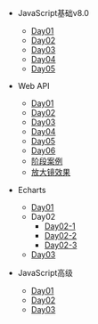 - JavaScript基础v8.0
  - [Day01](./Work/JavaScript%E5%9F%BA%E7%A1%80v8.0/JavaScript%20%E5%9F%BA%E7%A1%80%E7%AC%AC%E4%B8%80%E5%A4%A9%20%E5%9F%BA%E7%A1%80%E8%AF%AD%E6%B3%95.md)
  - [Day02](./Work/JavaScript%E5%9F%BA%E7%A1%80v8.0/JavaScript%20%E5%9F%BA%E7%A1%80%E7%AC%AC%E4%BA%8C%E5%A4%A9%20%E6%B5%81%E7%A8%8B%E6%8E%A7%E5%88%B6.md)
  - [Day03](./Work/JavaScript%E5%9F%BA%E7%A1%80v8.0/JavaScript%20%E5%9F%BA%E7%A1%80%E7%AC%AC%E4%B8%89%E5%A4%A9%20%E6%95%B0%E7%BB%84.md)
  - [Day04](./Work/JavaScript%E5%9F%BA%E7%A1%80v8.0/JavaScript%20%E5%9F%BA%E7%A1%80%E7%AC%AC%E5%9B%9B%E5%A4%A9%20%E5%87%BD%E6%95%B0.md)
  - [Day05](./Work/JavaScript%E5%9F%BA%E7%A1%80v8.0/JavaScript%20%E5%9F%BA%E7%A1%80%E7%AC%AC%E4%BA%94%E5%A4%A9%20%E5%AF%B9%E8%B1%A1.md)
  
- Web API
  - [Day01](./Work/Web-API/Web%20APIs%20%E7%AC%AC%E4%B8%80%E5%A4%A9%20Dom%E8%8E%B7%E5%8F%96%26%E5%B1%9E%E6%80%A7%E6%93%8D%E4%BD%9C.md)
  - [Day02](./Work/Web-API/Web%20APIs%20%E7%AC%AC%E4%BA%8C%E5%A4%A9%20Dom%E4%BA%8B%E4%BB%B6%E5%9F%BA%E7%A1%80.md)
  - [Day03](./Work/Web-API/Web%20APIs%20%E7%AC%AC%E4%B8%89%E5%A4%A9%20Dom%E4%BA%8B%E4%BB%B6%E8%BF%9B%E9%98%B6.md)
  - [Day04](./Work/Web-API/Web%20APIs%20%E7%AC%AC%E5%9B%9B%E5%A4%A9%20Dom%E8%8A%82%E7%82%B9%26%E7%A7%BB%E5%8A%A8%E7%AB%AF%E6%BB%91%E5%8A%A8.md)
  - [Day05](./Work/Web-API/Web%20APIs%20%E7%AC%AC%E4%BA%94%E5%A4%A9%20Bom%E6%93%8D%E4%BD%9C.md)
  - [Day06](./Work/Web-API/Web%20APIs%20%E7%AC%AC%E5%85%AD%E5%A4%A9%20%E6%AD%A3%E5%88%99%26%E9%98%B6%E6%AE%B5%E6%A1%88%E4%BE%8B.md)
  - [阶段案例](./Work/Web-API/阶段案例（小兔鲜）.md)
  - [放大镜效果](./Work/Web-API/放大镜效果.md)

- Echarts
  - [Day01](./Work/Echarts/01%20%E7%AC%94%E8%AE%B0/01-echarts.md)
  - Day02
    - [Day02-1](./Work/Echarts/02%20笔记/01%20Github访问.md)
    - [Day02-2](./Work/Echarts/02%20%E7%AC%94%E8%AE%B0/02%20%E7%BD%91%E7%BB%9C%E5%90%8D%E8%AF%8D%20DNS%E8%A7%A3%E6%9E%90%E7%AD%89.md)
    - [Day02-3](./Work/Echarts/02%20%E7%AC%94%E8%AE%B0/02-echarts.md)
  - [Day03](./Work/Echarts/03%20笔记/Echarts.md)

- JavaScript高级
  - [Day01](./Work/JavaScript%E9%AB%98%E7%BA%A7/JavaScript%E9%AB%98%E7%BA%A7%E7%AC%AC%E4%B8%80%E5%A4%A9%E4%BD%9C%E7%94%A8%E5%9F%9F%26%E8%A7%A3%E6%9E%84%26%E7%AE%AD%E5%A4%B4%E5%87%BD%E6%95%B0.md)
  - [Day02](./Work/JavaScript%E9%AB%98%E7%BA%A7/JavaScript%20%E8%BF%9B%E9%98%B6%E7%AC%AC%E4%BA%8C%E5%A4%A9%20%E6%9E%84%E9%80%A0%E5%87%BD%E6%95%B0%26%E6%95%B0%E6%8D%AE%E5%B8%B8%E7%94%A8%E5%87%BD%E6%95%B0.md)
  - [Day03](./Work/JavaScript%E9%AB%98%E7%BA%A7/)